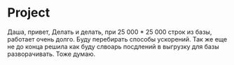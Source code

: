 # Project
Даша, привет,
Делать и делать, при 25 000 * 25 000 строк из базы, работает очень долго. Буду перебирать способы ускорений.
Так же еще не до конца решила как буду слвоарь посдлений в выгрузку для базы разворачивать. Тоже думаю.
